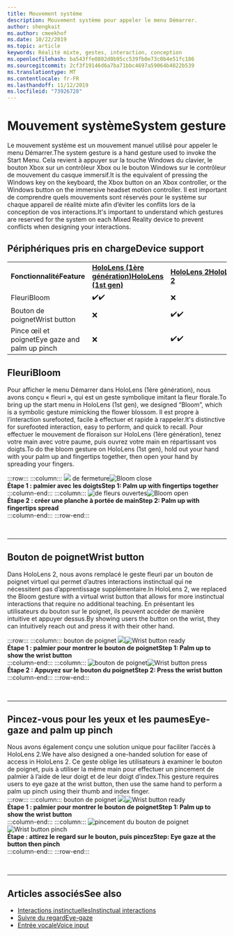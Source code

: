 ```yaml
---
title: Mouvement système
description: Mouvement système pour appeler le menu Démarrer.
author: shengkait
ms.author: cmeekhof
ms.date: 10/22/2019
ms.topic: article
keywords: Réalité mixte, gestes, interaction, conception
ms.openlocfilehash: ba543ffe0802d0b95cc539fb0e73c0b4e51fc186
ms.sourcegitcommit: 2cf3f19146d6a7ba71bbc4697a59064b4822b539
ms.translationtype: MT
ms.contentlocale: fr-FR
ms.lasthandoff: 11/12/2019
ms.locfileid: "73926728"
---
```

# <a name="system-gesture"></a><span data-ttu-id="6d945-104">Mouvement système</span><span class="sxs-lookup"><span data-stu-id="6d945-104">System gesture</span></span>

<span data-ttu-id="6d945-105">Le mouvement système est un mouvement manuel utilisé pour appeler le menu Démarrer.</span><span class="sxs-lookup"><span data-stu-id="6d945-105">The system gesture is a hand gesture used to invoke the Start Menu.</span></span> <span data-ttu-id="6d945-106">Cela revient à appuyer sur la touche Windows du clavier, le bouton Xbox sur un contrôleur Xbox ou le bouton Windows sur le contrôleur de mouvement du casque immersif.</span><span class="sxs-lookup"><span data-stu-id="6d945-106">It is the equivalent of pressing the Windows key on the keyboard, the Xbox button on an Xbox controller, or the Windows button on the immersive headset motion controller.</span></span> <span data-ttu-id="6d945-107">Il est important de comprendre quels mouvements sont réservés pour le système sur chaque appareil de réalité mixte afin d’éviter les conflits lors de la conception de vos interactions.</span><span class="sxs-lookup"><span data-stu-id="6d945-107">It's important to understand which gestures are reserved for the system on each Mixed Reality device to prevent conflicts when designing your interactions.</span></span>

## <a name="device-support"></a><span data-ttu-id="6d945-108">Périphériques pris en charge</span><span class="sxs-lookup"><span data-stu-id="6d945-108">Device support</span></span>

<table>
    <colgroup>
    <col width="25%" />
    <col width="25%" />
    <col width="25%" />
    <col width="25%" />
    </colgroup>
    <tr>
        <td><span data-ttu-id="6d945-109"><strong>Fonctionnalité</strong></span><span class="sxs-lookup"><span data-stu-id="6d945-109"><strong>Feature</strong></span></span></td>
        <td><span data-ttu-id="6d945-110"><a href="hololens-hardware-details.md"><strong>HoloLens (1ère génération)</strong></a></span><span class="sxs-lookup"><span data-stu-id="6d945-110"><a href="hololens-hardware-details.md"><strong>HoloLens (1st gen)</strong></a></span></span></td>
        <td><span data-ttu-id="6d945-111"><a href="https://docs.microsoft.com/hololens/hololens2-hardware"><strong>HoloLens 2</strong></span><span class="sxs-lookup"><span data-stu-id="6d945-111"><a href="https://docs.microsoft.com/hololens/hololens2-hardware"><strong>HoloLens 2</strong></span></span></td>
        <td><span data-ttu-id="6d945-112"><a href="immersive-headset-hardware-details.md"><strong>Casques immersifs</strong></a></span><span class="sxs-lookup"><span data-stu-id="6d945-112"><a href="immersive-headset-hardware-details.md"><strong>Immersive headsets</strong></a></span></span></td>
    </tr>
     <tr>
        <td><span data-ttu-id="6d945-113">Fleuri</span><span class="sxs-lookup"><span data-stu-id="6d945-113">Bloom</span></span></td>
        <td><span data-ttu-id="6d945-114">✔️</span><span class="sxs-lookup"><span data-stu-id="6d945-114">✔️</span></span></td>
        <td>❌</td>
        <td>❌</td>
    </tr>
     <tr>
        <td><span data-ttu-id="6d945-115">Bouton de poignet</span><span class="sxs-lookup"><span data-stu-id="6d945-115">Wrist button</span></span></td>
        <td>❌</td>
        <td><span data-ttu-id="6d945-116">✔️</span><span class="sxs-lookup"><span data-stu-id="6d945-116">✔️</span></span></td>
        <td>❌</td>
    </tr>
    <tr>
        <td><span data-ttu-id="6d945-117">Pince œil et poignet</span><span class="sxs-lookup"><span data-stu-id="6d945-117">Eye gaze and palm up pinch</span></span></td>
        <td>❌</td>
        <td><span data-ttu-id="6d945-118">✔️</span><span class="sxs-lookup"><span data-stu-id="6d945-118">✔️</span></span></td>
        <td>❌</td>
    </tr>
</table>

## <a name="bloom"></a><span data-ttu-id="6d945-119">Fleuri</span><span class="sxs-lookup"><span data-stu-id="6d945-119">Bloom</span></span>
<span data-ttu-id="6d945-120">Pour afficher le menu Démarrer dans HoloLens (1ère génération), nous avons conçu « fleuri », qui est un geste symbolique imitant la fleur florale.</span><span class="sxs-lookup"><span data-stu-id="6d945-120">To bring up the start menu in HoloLens (1st gen), we designed “Bloom”, which is a symbolic gesture mimicking the flower blossom.</span></span> <span data-ttu-id="6d945-121">Il est propre à l’interaction surefooted, facile à effectuer et rapide à rappeler.</span><span class="sxs-lookup"><span data-stu-id="6d945-121">It's distinctive for surefooted interaction, easy to perform, and quick to recall.</span></span> <span data-ttu-id="6d945-122">Pour effectuer le mouvement de floraison sur HoloLens (1ère génération), tenez votre main avec votre paume, puis ouvrez votre main en répartissant vos doigts.</span><span class="sxs-lookup"><span data-stu-id="6d945-122">To do the bloom gesture on HoloLens (1st gen), hold out your hand with your palm up and fingertips together, then open your hand by spreading your fingers.</span></span>

:::row:::
    :::column:::
        <span data-ttu-id="6d945-123">![](images/bloom-close.png) de fermeture</span><span class="sxs-lookup"><span data-stu-id="6d945-123">![Bloom close](images/bloom-close.png)</span></span><br>
        <span data-ttu-id="6d945-124">**Étape 1 : palmier avec les doigts**</span><span class="sxs-lookup"><span data-stu-id="6d945-124">**Step 1: Palm up with fingertips together**</span></span><br>
    :::column-end:::
    :::column:::
        <span data-ttu-id="6d945-125">![de fleurs ouvertes](images/bloom-open.png)</span><span class="sxs-lookup"><span data-stu-id="6d945-125">![Bloom open](images/bloom-open.png)</span></span><br>
        <span data-ttu-id="6d945-126">**Étape 2 : créer une planche à portée de main**</span><span class="sxs-lookup"><span data-stu-id="6d945-126">**Step 2: Palm up with fingertips spread**</span></span><br>
    :::column-end:::
:::row-end:::

<br>

---

## <a name="wrist-button"></a><span data-ttu-id="6d945-127">Bouton de poignet</span><span class="sxs-lookup"><span data-stu-id="6d945-127">Wrist button</span></span>
<span data-ttu-id="6d945-128">Dans HoloLens 2, nous avons remplacé le geste fleuri par un bouton de poignet virtuel qui permet d’autres interactions instinctual qui ne nécessitent pas d’apprentissage supplémentaire.</span><span class="sxs-lookup"><span data-stu-id="6d945-128">In HoloLens 2, we replaced the Bloom gesture with a virtual wrist button that allows for more instinctual interactions that require no additional teaching.</span></span> <span data-ttu-id="6d945-129">En présentant les utilisateurs du bouton sur le poignet, ils peuvent accéder de manière intuitive et appuyer dessus.</span><span class="sxs-lookup"><span data-stu-id="6d945-129">By showing users the button on the wrist, they can intuitively reach out and press it with their other hand.</span></span>

:::row:::
    :::column:::
        <span data-ttu-id="6d945-130">bouton de poignet ![](images/wrist-button-ready.png)</span><span class="sxs-lookup"><span data-stu-id="6d945-130">![Wrist button ready](images/wrist-button-ready.png)</span></span><br>
        <span data-ttu-id="6d945-131">**Étape 1 : palmier pour montrer le bouton de poignet**</span><span class="sxs-lookup"><span data-stu-id="6d945-131">**Step 1: Palm up to show the wrist button**</span></span><br>
    :::column-end:::
    :::column:::
        <span data-ttu-id="6d945-132">![bouton de poignet](images/wrist-button-press.png)</span><span class="sxs-lookup"><span data-stu-id="6d945-132">![Wrist button press](images/wrist-button-press.png)</span></span><br>
        <span data-ttu-id="6d945-133">**Étape 2 : Appuyez sur le bouton du poignet**</span><span class="sxs-lookup"><span data-stu-id="6d945-133">**Step 2: Press the wrist button**</span></span><br>
    :::column-end:::
:::row-end:::

<br>

---


## <a name="eye-gaze-and-palm-up-pinch"></a><span data-ttu-id="6d945-134">Pincez-vous pour les yeux et les paumes</span><span class="sxs-lookup"><span data-stu-id="6d945-134">Eye-gaze and palm up pinch</span></span>
<span data-ttu-id="6d945-135">Nous avons également conçu une solution unique pour faciliter l’accès à HoloLens 2.</span><span class="sxs-lookup"><span data-stu-id="6d945-135">We have also designed a one-handed solution for ease of access in HoloLens 2.</span></span> <span data-ttu-id="6d945-136">Ce geste oblige les utilisateurs à examiner le bouton de poignet, puis à utiliser la même main pour effectuer un pincement de palmier à l’aide de leur doigt et de leur doigt d’index.</span><span class="sxs-lookup"><span data-stu-id="6d945-136">This gesture requires users to eye gaze at the wrist button, then use the same hand to perform a palm up pinch using their thumb and index finger.</span></span><br>
:::row:::
    :::column:::
        <span data-ttu-id="6d945-137">bouton de poignet ![](images/wrist-button-ready.png)</span><span class="sxs-lookup"><span data-stu-id="6d945-137">![Wrist button ready](images/wrist-button-ready.png)</span></span><br>
        <span data-ttu-id="6d945-138">**Étape 1 : palmier pour montrer le bouton de poignet**</span><span class="sxs-lookup"><span data-stu-id="6d945-138">**Step 1: Palm up to show the wrist button**</span></span><br>
    :::column-end:::
    :::column:::
        <span data-ttu-id="6d945-139">![pincement du bouton de poignet](images/wrist-button-pinch.png)</span><span class="sxs-lookup"><span data-stu-id="6d945-139">![Wrist button pinch](images/wrist-button-pinch.png)</span></span><br>
        <span data-ttu-id="6d945-140">**Étape : attirez le regard sur le bouton, puis pincez**</span><span class="sxs-lookup"><span data-stu-id="6d945-140">**Step: Eye gaze at the button then pinch**</span></span><br>
    :::column-end:::
:::row-end:::

<br>

---

## <a name="see-also"></a><span data-ttu-id="6d945-141">Articles associés</span><span class="sxs-lookup"><span data-stu-id="6d945-141">See also</span></span>

* [<span data-ttu-id="6d945-142">Interactions instinctuelles</span><span class="sxs-lookup"><span data-stu-id="6d945-142">Instinctual interactions</span></span>](interaction-fundamentals.md)
* [<span data-ttu-id="6d945-143">Suivre du regard</span><span class="sxs-lookup"><span data-stu-id="6d945-143">Eye-gaze</span></span>](eye-tracking.md)
* [<span data-ttu-id="6d945-144">Entrée vocale</span><span class="sxs-lookup"><span data-stu-id="6d945-144">Voice input</span></span>](voice-input.md)
